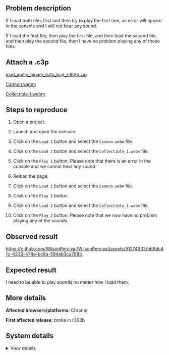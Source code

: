## Problem description

If I load both files first and then try to play the first one, an error will appear in the console and I will not hear any sound.

If I load the first file, then play the first file, and then load the second file, and then play the second file, then I have no problem playing any of those files.

## Attach a .c3p

[load_audio_binary_data_bug_r363b.zip](https://github.com/WilsonPercival/WilsonPercival/files/12936721/load_audio_binary_data_bug_r363b.zip)

[Cannon.webm](https://github.com/WilsonPercival/WilsonPercival/assets/91274932/18fe26d9-4910-4fac-8634-39bd46f16626)

[Collectible_1.webm](https://github.com/WilsonPercival/WilsonPercival/assets/91274932/74a33025-597f-4b9d-ba5a-9994ac340a02)

## Steps to reproduce

1. Open a project.
2. Launch and open the console.
3. Click on the `Load 1` button and select the `Cannon.webm` file.
4. Click on the `Load 2` button and select the `Collectible_1.webm` file.
5. Click on the `Play 1` button. Please note that there is an error in the console and we cannot hear any sound.

6. Reload the page.
7. Click on the `Load 1` button and select the `Cannon.webm` file.
8. Click on the `Play 1` button.
9. Click on the `Load 2` button and select the `Collectible_1.webm` file.
10. Click on the `Play 2` button. Please note that we now have no problem playing any of the sounds.

## Observed result

https://github.com/WilsonPercival/WilsonPercival/assets/91274932/bb8dc41c-4233-478e-bc8a-594ab3ca788b

## Expected result

I need to be able to play sounds no matter how I load them.

## More details



**Affected browsers/platforms:** Chrome

**First affected release:** broke in r363b

## System details

<details><summary>View details</summary>

Platform information
Product: Construct 3 r363 (beta)
Browser: Chrome 118.0.5993.71
Browser engine: Chromium
Context: browser
Operating system: Windows 11
Device type: desktop
Device pixel ratio: 1.5
Logical CPU cores: 16
Approx. device memory: 8 GB
User agent: Mozilla/5.0 (Windows NT 10.0; Win64; x64) AppleWebKit/537.36 (KHTML, like Gecko) Chrome/118.0.0.0 Safari/537.36
Language setting: en-US

Local storage
Storage quota (approx): 283 gb
Storage usage (approx): 1.8 gb (0.6%)
Persistant storage: No

Browser support notes
This list contains missing features that are not required, but could improve performance or user experience if supported.

Nothing is missing. Everything is OK!
WebGL information
Version string: WebGL 2.0 (OpenGL ES 3.0 Chromium)
Numeric version: 2
Supports NPOT textures: yes
Supports GPU profiling: no
Supports highp precision: yes
Vendor: Google Inc. (AMD)
Renderer: ANGLE (AMD, AMD Radeon(TM) Graphics (0x00001638) Direct3D11 vs_5_0 ps_5_0, D3D11)
Major performance caveat: no
Maximum texture size: 16384
Point size range: 1 to 1024
Extensions:

EXT_color_buffer_float
EXT_color_buffer_half_float
EXT_disjoint_timer_query_webgl2
EXT_float_blend
EXT_texture_compression_bptc
EXT_texture_compression_rgtc
EXT_texture_filter_anisotropic
EXT_texture_norm16
KHR_parallel_shader_compile
OES_draw_buffers_indexed
OES_texture_float_linear
OVR_multiview2
WEBGL_compressed_texture_s3tc
WEBGL_compressed_texture_s3tc_srgb
WEBGL_debug_renderer_info
WEBGL_debug_shaders
WEBGL_lose_context
WEBGL_multi_draw
WEBGL_provoking_vertex
Audio information
System sample rate: 48000 Hz
Output channels: 2
Output interpretation: speakers
Supported decode formats:

WebM Opus (audio/webm; codecs=opus)
Ogg Opus (audio/ogg; codecs=opus)
WebM Vorbis (audio/webm; codecs=vorbis)
Ogg Vorbis (audio/ogg; codecs=vorbis)
MPEG-4 AAC (audio/mp4; codecs=mp4a.40.5)
MP3 (audio/mpeg)
FLAC (audio/flac)
PCM WAV (audio/wav; codecs=1)
Supported encode formats:

WebM Opus (audio/webm; codecs=opus)
Video information
Supported decode formats:

WebM AV1 (video/webm; codecs=av01.0.00M.08)
MP4 AV1 (video/mp4; codecs=av01.0.00M.08)
WebM VP9 (video/webm; codecs=vp9)
WebM VP8 (video/webm; codecs=vp8)
Ogg Theora (video/ogg; codecs=theora)
H.265 (video/mp4; codecs=hev1.1.2.L93.B0)
H.264 (video/mp4; codecs=avc1.42E01E)
Supported encode formats:

WebM AV1 (video/webm; codecs=av1)
WebM VP9 (video/webm; codecs=vp9)
WebM VP8 (video/webm; codecs=vp8)

</details>
